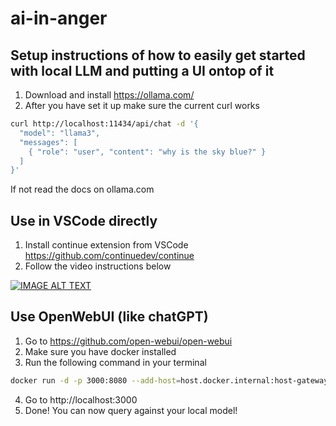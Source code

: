 # ai-in-anger

## Setup instructions of how to easily get started with local LLM and putting a UI ontop of it

1. Download and install https://ollama.com/
2. After you have set it up make sure the current curl works

```sh
curl http://localhost:11434/api/chat -d '{
  "model": "llama3",
  "messages": [
    { "role": "user", "content": "why is the sky blue?" }
  ]
}'
```

If not read the docs on ollama.com

## Use in VSCode directly

1. Install continue extension from VSCode https://github.com/continuedev/continue
2. Follow the video instructions below

[![IMAGE ALT TEXT](http://img.youtube.com/vi/_mcv_rcC0mk/0.jpg)](http://www.youtube.com/watch?v=_mcv_rcC0mk "Setup continue against LLM")



## Use OpenWebUI (like chatGPT)

1. Go to https://github.com/open-webui/open-webui
2. Make sure you have docker installed
3. Run the following command in your terminal

```sh
docker run -d -p 3000:8080 --add-host=host.docker.internal:host-gateway -v open-webui:/app/backend/data --name open-webui --restart always ghcr.io/open-webui/open-webui:main
```

4. Go to http://localhost:3000
5. Done! You can now query against your local model!
